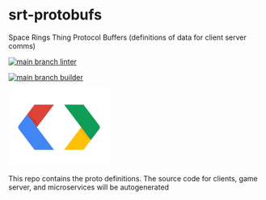 # srt-protobufs
Space Rings Thing Protocol Buffers (definitions of data for client server comms)

[![main branch linter](https://github.com/redhat-gamedev/srt-protobufs/actions/workflows/main-branch-linter.yml/badge.svg)](https://github.com/redhat-gamedev/srt-protobufs/actions/workflows/all-branch-linter.yml)

[![main branch builder](https://github.com/redhat-gamedev/srt-protobufs/actions/workflows/main-branch-builder.yml/badge.svg)](https://github.com/redhat-gamedev/srt-protobufs/actions/workflows/all-branch-builder.yml)

<img src="icon.png" alt="icon" width="200"/>

This repo contains the proto definitions.
The source code for clients, game server, and microservices will be autogenerated

